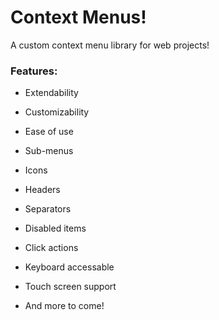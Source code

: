 # Context Menus!
A custom context menu library for web projects!

### Features:
 - Extendability
 - Customizability
 - Ease of use

 - Sub-menus
 - Icons
 - Headers
 - Separators
 - Disabled items
 - Click actions
 - Keyboard accessable
 - Touch screen support
 - And more to come!
